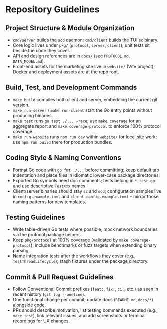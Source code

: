 # Repository Guidelines

## Project Structure & Module Organization
- `cmd/server` builds the `scd` daemon; `cmd/client` builds the TUI `sc` binary.
- Core logic lives under `pkg/` (`protocol`, `server`, `client`); unit tests sit beside the code they cover.
- API and design references are in `docs/` (see `PROTOCOL.md`, `DATA_MODEL.md`).
- Front-end assets for the marketing site live in `website/` (Vite project); Docker and deployment assets are at the repo root.

## Build, Test, and Development Commands
- `make build` compiles both client and server, embedding the current git version.
- `make run-server` / `make run-client` start the Go entry points without producing binaries.
- `make test` runs `go test ./... -race`; use `make coverage` for an aggregate report and `make coverage-protocol` to enforce 100% protocol coverage.
- `make run-website` runs `npm run dev` within `website/` for local site work; use `npm run build` there for production bundles.

## Coding Style & Naming Conventions
- Format Go code with `go fmt ./...` before committing; keep default tab indentation and place files in idiomatic lower-case package directories.
- Exported Go symbols need doc comments; tests belong in `*_test.go` and use descriptive `TestXxx` names.
- Client/server binaries should stay `sc` and `scd`; configuration samples live in `config.example.toml` and `client-config.example.toml` – mirror those naming patterns for new templates.

## Testing Guidelines
- Write table-driven Go tests where possible; mock network boundaries via the protocol package helpers.
- Keep `pkg/protocol` at 100% coverage (validated by `make coverage-protocol`); include benchmarks or fuzz targets when extending binary parsing.
- Name integration tests after the workflows they cover (e.g., `TestThreadLifecycle`); stash fixtures under the package directory.

## Commit & Pull Request Guidelines
- Follow Conventional Commit prefixes (`feat:`, `fix:`, `ci:`, etc.) as seen in recent history (`git log --oneline`).
- One functional change per commit; update docs (`README.md`, `docs/*`) alongside code.
- PRs should describe motivation, list testing commands executed (e.g., `make test`), link relevant issues, and add screenshots or terminal recordings for UX changes.
